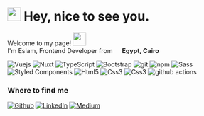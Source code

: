 
<!--
**eslamoo/eslamoo** is a ✨ _special_ ✨ repository because its `README.md` (this file) appears on your GitHub profile.

Here are some ideas to get you started:

- 🔭 I’m currently working on ...
- 🌱 I’m currently learning ...
- 👯 I’m looking to collaborate on ...
- 🤔 I’m looking for help with ...
- 💬 Ask me about ...
- 📫 How to reach me: ...
- 😄 Pronouns: ...
- ⚡ Fun fact: ...
-->
<h1><img src="https://emojis.slackmojis.com/emojis/images/1531849430/4246/blob-sunglasses.gif?1531849430" width="30"/> Hey, nice to see you.</h1>


<p>Welcome to my page! <img src="https://raw.githubusercontent.com/MartinHeinz/MartinHeinz/master/wave.gif" width="30px"></br> I'm Eslam, Frontend Developer from <img src="https://image.flaticon.com/icons/svg/323/323324.svg" width="13"/> <b>Egypt, Cairo</b>
<p>
  <img alt="Vuejs" src="https://img.shields.io/badge/-Vue.js-61B984?style=flat-square&logo=VUE.JS&logoColor=white" />
  <img alt="Nuxt" src="https://img.shields.io/badge/-Nuxt.js-39485B?style=flat-square&logo=NUXT.JS&logoColor=white" />
  <img alt="TypeScript" src="https://img.shields.io/badge/-TypeScript-007ACC?style=flat-square&logo=typescript&logoColor=white" />
  <img alt="Bootstrap" src="https://img.shields.io/badge/-Bootstrap-513879?style=flat-square&logo=bootstrap&logoColor=white" />
  <img alt="git" src="https://img.shields.io/badge/-Git-F05032?style=flat-square&logo=git&logoColor=white" />
   <img alt="npm" src="https://img.shields.io/badge/-NPM-CB3837?style=flat-square&logo=npm&logoColor=white" />
  <img alt="Sass" src="https://img.shields.io/badge/-Sass-CC6699?style=flat-square&logo=sass&logoColor=white" />
  <img alt="Styled Components" src="https://img.shields.io/badge/-Styled_Components-db7092?style=flat-square&logo=styled-components&logoColor=white" />
  <img alt="Html5" src="https://img.shields.io/badge/-HTML5-E34A22?style=flat-square&logo=html5&logoColor=white" />
  <img alt="Css3" src="https://img.shields.io/badge/-CSS3-2D60D9?style=flat-square&logo=CSS3&logoColor=white" /> 
  <img alt="Css3" src="https://img.shields.io/badge/-Javascript-D6BA32?style=flat-square&logo=javascript&logoColor=white" /> 
  
  <img alt="github actions" src="https://img.shields.io/badge/-Github_Actions-2088FF?style=flat-square&logo=github-actions&logoColor=white" />

</p>

<h3>Where to find me</h3>
<p><a href="https://github.com/eslamoo" target="_blank"><img alt="Github" src="https://img.shields.io/badge/GitHub-%2312100E.svg?&style=for-the-badge&logo=Github&logoColor=white" /></a> 
  <a href="https://www.linkedin.com/in/eslam-magdy/" target="_blank"><img alt="LinkedIn" src="https://img.shields.io/badge/linkedin-%230077B5.svg?&style=for-the-badge&logo=linkedin&logoColor=white" /></a> 
  <a href="https://www.facebook.com/essommagdy/" target="_blank"><img alt="Medium" src="https://img.shields.io/badge/facebook-3B579D.svg?&style=for-the-badge&logo=facebook&logoColor=white" /></a>
</p>
